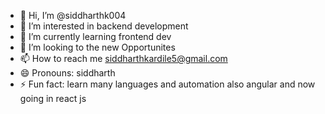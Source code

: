 - 👋 Hi, I’m @siddharthk004
- 👀 I’m interested in backend development
- 🌱 I’m currently learning frontend dev
- 💞️ I’m looking to the new Opportunites
- 📫 How to reach me siddharthkardile5@gmail.com
- 😄 Pronouns: siddharth
- ⚡ Fun fact: learn many languages and automation also angular and now going in react js

<!---
siddharthk004/siddharthk004 is a ✨ special ✨ repository because its `README.md` (this file) appears on your GitHub profile.
You can click the Preview link to take a look at your changes.
--->
